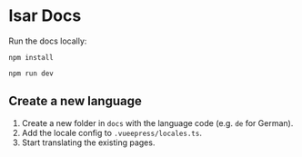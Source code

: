 # Isar Docs

Run the docs locally:

```
npm install

npm run dev
```

## Create a new language

1. Create a new folder in `docs` with the language code (e.g. `de` for German).
2. Add the locale config to `.vueepress/locales.ts`.
3. Start translating the existing pages.